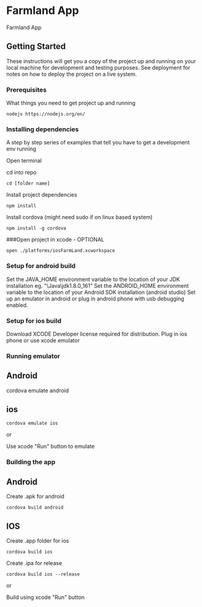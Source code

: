 # Farmland App

Farmland App

## Getting Started

These instructions will get you a copy of the project up and running on your local machine for development and testing purposes. See deployment for notes on how to deploy the project on a live system.

### Prerequisites

What things you need to get project up and running

```
nodejs https://nodejs.org/en/
```

### Installing dependencies

A step by step series of examples that tell you have to get a development env running

Open terminal

cd into repo

```
cd [folder name]
```

Install project dependencies

```
npm install
```

Install cordova (might need sudo if on linux based system)
```
npm install -g cordova
```


###Open project in xcode - OPTIONAL
```
open ./platforms/iosFarmLand.xcworkspace
```

### Setup for android build

Set the JAVA_HOME environment variable to the location of your JDK installation eg. "\Java\jdk1.8.0_161"
Set the ANDROID_HOME environment variable to the location of your Android SDK installation (android studio)
Set up an emulator in android or plug in android phone with usb debugging enabled.


### Setup for ios build

Download XCODE
Developer license required for distribution.
Plug in ios phone or use xcode emulator


### Running emulator

## Android
cordova emulate android

## ios
```
cordova emulate ios
```
or

Use xcode "Run" button to emulate


### Building the app

## Android
Create .apk for android
```
cordova build android
```

## IOS
Create .app folder for ios
```
cordova build ios
```

Create .ipa for release
```
cordova build ios --release
```

or

Build using xcode "Run" button
